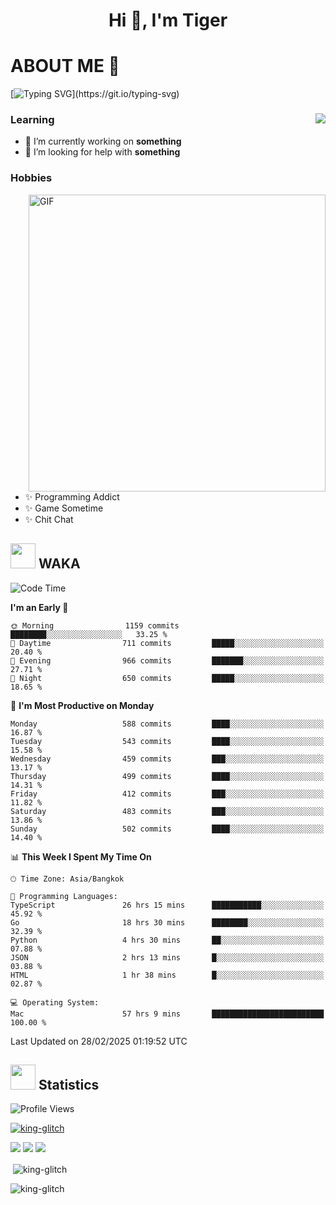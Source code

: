 <h1 align="center">Hi 👋, I'm Tiger</h1>




# ABOUT ME 💬

[![Typing SVG](https://readme-typing-svg.herokuapp.com?color=22F771&vCenter=true&lines=A+perssionate+developer+from+nowhere.)](https://git.io/typing-svg)

<div>
 <img align="right" src="https://spotify-github-profile.vercel.app/api/view?uid=12129734423&cover_image=false&theme=default&bar_color=22d016&bar_color_cover=true" />
 <h3>Learning</h3>
 
 <ul>
  <li>🔭 I’m currently working on <b>something</b></li>
  <li>🤝 I’m looking for help with <b>something</b></li>
 </ul>
 
</div>
<div>
 <h3>Hobbies</h3>
 <img align="right" height="475px"  alt="GIF" src="https://i.pinimg.com/originals/1f/b7/db/1fb7dbee557e5ed509f7517da8a84d58.gif" />
 <ul>
  <li>✨ Programming Addict</li>
  <li>✨ Game Sometime</li>
  <li>✨ Chit Chat</li>
 </ul>
 
</div>



## <img height="40" src="https://raw.githubusercontent.com/innng/innng/master/assets/kyubey.gif"/> WAKA

<!--START_SECTION:waka-->
![Code Time](http://img.shields.io/badge/Code%20Time-3%2C439%20hrs%2022%20mins-blue)

**I'm an Early 🐤** 

```text
🌞 Morning                1159 commits        ████████░░░░░░░░░░░░░░░░░   33.25 % 
🌆 Daytime                711 commits         █████░░░░░░░░░░░░░░░░░░░░   20.40 % 
🌃 Evening                966 commits         ███████░░░░░░░░░░░░░░░░░░   27.71 % 
🌙 Night                  650 commits         █████░░░░░░░░░░░░░░░░░░░░   18.65 % 
```
📅 **I'm Most Productive on Monday** 

```text
Monday                   588 commits         ████░░░░░░░░░░░░░░░░░░░░░   16.87 % 
Tuesday                  543 commits         ████░░░░░░░░░░░░░░░░░░░░░   15.58 % 
Wednesday                459 commits         ███░░░░░░░░░░░░░░░░░░░░░░   13.17 % 
Thursday                 499 commits         ████░░░░░░░░░░░░░░░░░░░░░   14.31 % 
Friday                   412 commits         ███░░░░░░░░░░░░░░░░░░░░░░   11.82 % 
Saturday                 483 commits         ███░░░░░░░░░░░░░░░░░░░░░░   13.86 % 
Sunday                   502 commits         ████░░░░░░░░░░░░░░░░░░░░░   14.40 % 
```


📊 **This Week I Spent My Time On** 

```text
🕑︎ Time Zone: Asia/Bangkok

💬 Programming Languages: 
TypeScript               26 hrs 15 mins      ███████████░░░░░░░░░░░░░░   45.92 % 
Go                       18 hrs 30 mins      ████████░░░░░░░░░░░░░░░░░   32.39 % 
Python                   4 hrs 30 mins       ██░░░░░░░░░░░░░░░░░░░░░░░   07.88 % 
JSON                     2 hrs 13 mins       █░░░░░░░░░░░░░░░░░░░░░░░░   03.88 % 
HTML                     1 hr 38 mins        █░░░░░░░░░░░░░░░░░░░░░░░░   02.87 % 

💻 Operating System: 
Mac                      57 hrs 9 mins       █████████████████████████   100.00 % 
```


 Last Updated on 28/02/2025 01:19:52 UTC
<!--END_SECTION:waka-->
## <img height="40" src="https://raw.githubusercontent.com/innng/innng/master/assets/kyubey.gif"/> Statistics
![Profile Views](https://komarev.com/ghpvc/?username=king-glitch)  

<p align="left"> 
 <a href="https://github.com/ryo-ma/github-profile-trophy">
  <img src="https://github-profile-trophy.vercel.app/?username=king-glitch&theme=dracula" alt="king-glitch" />
 </a> </p>

![](https://github-profile-summary-cards.vercel.app/api/cards/profile-details?username=king-glitch&theme=dracula)
![](https://github-profile-summary-cards.vercel.app/api/cards/stats?username=king-glitch&theme=dracula) 
![](https://github-profile-summary-cards.vercel.app/api/cards/productive-time?username=king-glitch&theme=dracula)


<p>&nbsp;<img align="center" src="https://github-readme-stats.vercel.app/api?username=king-glitch&theme=dracula" alt="king-glitch" /></p>

<p><img align="center" src="https://github-readme-streak-stats.herokuapp.com/?user=king-glitch&theme=dracula" alt="king-glitch" /></p>
